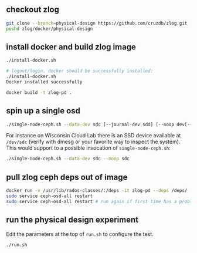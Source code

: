 ## checkout zlog

```bash
git clone --branch=physical-design https://github.com/cruzdb/zlog.git
pushd zlog/docker/physical-design
```

## install docker and build zlog image

```bash
./install-docker.sh

# logout/login. docker should be successfully installed:
./install-docker.sh 
Docker installed successfully

docker build -t zlog-pd .
```


## spin up a single osd

```bash
./single-node-ceph.sh --data-dev sdc [--journal-dev sdd] [--noop dev[--noop dev ...]]
```

For instance on Wisconsin Cloud Lab there is an SSD device available at `/dev/sdc` (verify with dmesg or your favorite way to inspect the system). This would support to a possible invocation of `single-node-ceph.sh`:

```bash
./single-node-ceph.sh --data-dev sdc --noop sdc
```

## pull zlog ceph deps out of image

```bash
docker run -v /usr/lib/rados-classes/:/deps -it zlog-pd --deps /deps/
sudo service ceph-osd-all restart
sudo service ceph-osd-all restart # run again if first time has a problem
```

## run the physical design experiment

Edit the parameters at the top of `run.sh` to configure the test.

```bash
./run.sh
```
